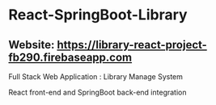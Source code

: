 # React-SpringBoot-Library
## Website: https://library-react-project-fb290.firebaseapp.com
Full Stack Web Application : Library Manage System

React front-end and SpringBoot back-end integration
